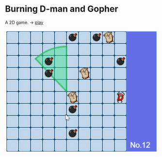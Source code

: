 # Burning D-man and Gopher
A 2D game. -> [play](https://arkark.github.io/BurningDmanAndGopher)

![](./demo.gif)
